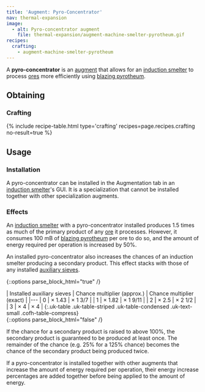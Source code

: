 ```yaml
---
title: 'Augment: Pyro-Concentrator'
nav: thermal-expansion
image:
  - alt: Pyro-concentrator augment
    file: thermal-expansion/augment-machine-smelter-pyrotheum.gif
recipes:
  crafting:
    - augment-machine-smelter-pyrotheum
---
```


A **pyro-concentrator** is an [augment](/docs/augments/) that allows for an
[induction smelter](/docs/induction-smelter/) to process
[ores](/docs/induction-smelter/#ore-processing) more efficiently using [blazing
pyrotheum](/docs/blazing-pyrotheum/).


Obtaining
---------

### Crafting
{% include recipe-table.html type='crafting' recipes=page.recipes.crafting no-result=true %}


Usage
-----

### Installation
A pyro-concentrator can be installed in the Augmentation tab in an [induction
smelter](/docs/induction-smelter/)'s GUI. It is a specialization that cannot be
installed together with other specialization augments.

### Effects
An [induction smelter](/docs/induction-smelter/) with a pyro-concentrator
installed produces 1.5 times as much of the primary product of any
[ore](/docs/induction-smelter/#ore-processing) it processes. However, it
consumes 100 mB of [blazing pyrotheum](/docs/blazing-pyrotheum/) per ore to do
so, and the amount of energy required per operation is increased by 50%.

An installed pyro-concentrator also increases the chances of an induction
smelter producing a secondary product. This effect stacks with those of any
installed [auxiliary sieves](/docs/augment-auxiliary-sieve/).

{::options parse_block_html="true" /}
<div class="uk-overflow-container">
| Installed auxiliary sieves | Chance multiplier (approx.) | Chance multiplier (exact) |
|---
| 0 | × 1.43 | × 1 3/7 |
| 1 | × 1.82 | × 1 9/11 |
| 2 | × 2.5 | × 2 1/2 |
| 3 | × 4 | × 4 |
{:.uk-table .uk-table-striped .uk-table-condensed .uk-text-small .cofh-table-compress}
</div>
{::options parse_block_html="false" /}

If the chance for a secondary product is raised to above 100%, the secondary
product is guaranteed to be produced at least once. The remainder of the chance
(e.g. 25% for a 125% chance) becomes the chance of the secondary product being
produced twice.

If a pyro-concentrator is installed together with other augments that increase
the amount of energy required per operation, their energy increase percentages
are added together before being applied to the amount of energy.
